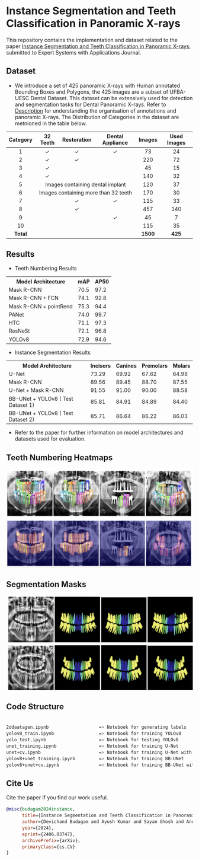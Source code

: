 # Instance Segmentation and Teeth Classification in Panoramic X-rays

This repository contains the implementation and dataset related to the paper [Instance Segmentation and Teeth Classification in Panoramic X-rays](https://arxiv.org/abs/2406.03747), submitted to Expert Systems with Applications Journal.



## Dataset

- We introduce a set of 425 panoramic X-rays with Human annotated Bounding Boxes and Polygons, the 425 images are a subset of UFBA-UESC Dental Dataset. This dataset can be extensively used for detection and segmentation tasks for Dental Panoramic X-rays. Refer to [Description](./Dataset/Dataset_description.pdf) for understanding the organisation of annotations and panoramic X-rays. The Distribution of Categories in the dataset are metnioned in the table below.


<table style="margin-left:auto;margin-right:auto;">
  <thead>
    <tr>
      <th style="text-align:center;">Category</th>
      <th style="text-align:center;">32 Teeth</th>
      <th style="text-align:center;">Restoration</th>
      <th style="text-align:center;">Dental Appliance</th>
      <th style="text-align:center;">Images</th>
      <th style="text-align:center;">Used Images</th>
    </tr>
  </thead>
  <tbody>
    <tr>
      <td style="text-align:center;">1</td>
      <td style="text-align:center;">✓</td>
      <td style="text-align:center;">✓</td>
      <td style="text-align:center;">✓</td>
      <td style="text-align:center;">73</td>
      <td style="text-align:center;">24</td>
    </tr>
    <tr>
      <td style="text-align:center;">2</td>
      <td style="text-align:center;">✓</td>
      <td style="text-align:center;">✓</td>
      <td style="text-align:center;"></td>
      <td style="text-align:center;">220</td>
      <td style="text-align:center;">72</td>
    </tr>
    <tr>
      <td style="text-align:center;">3</td>
      <td style="text-align:center;">✓</td>
      <td style="text-align:center;"></td>
      <td style="text-align:center;"></td>
      <td style="text-align:center;">45</td>
      <td style="text-align:center;">15</td>
    </tr>
    <tr>
      <td style="text-align:center;">4</td>
      <td style="text-align:center;">✓</td>
      <td style="text-align:center;"></td>
      <td style="text-align:center;"></td>
      <td style="text-align:center;">140</td>
      <td style="text-align:center;">32</td>
    </tr>
    <tr>
      <td style="text-align:center;">5</td>
      <td colspan="3" style="text-align:center;">Images containing dental implant</td>
      <td style="text-align:center;">120</td>
      <td style="text-align:center;">37</td>
    </tr>
    <tr>
      <td style="text-align:center;">6</td>
      <td colspan="3" style="text-align:center;">Images containing more than 32 teeth</td>
      <td style="text-align:center;">170</td>
      <td style="text-align:center;">30</td>
    </tr>
    <tr>
      <td style="text-align:center;">7</td>
      <td style="text-align:center;"></td>
      <td style="text-align:center;">✓</td>
      <td style="text-align:center;">✓</td>
      <td style="text-align:center;">115</td>
      <td style="text-align:center;">33</td>
    </tr>
    <tr>
      <td style="text-align:center;">8</td>
      <td style="text-align:center;"></td>
      <td style="text-align:center;">✓</td>
      <td style="text-align:center;"></td>
      <td style="text-align:center;">457</td>
      <td style="text-align:center;">140</td>
    </tr>
    <tr>
      <td style="text-align:center;">9</td>
      <td style="text-align:center;"></td>
      <td style="text-align:center;"></td>
      <td style="text-align:center;">✓</td>
      <td style="text-align:center;">45</td>
      <td style="text-align:center;">7</td>
    </tr>
    <tr>
      <td style="text-align:center;">10</td>
      <td style="text-align:center;"></td>
      <td style="text-align:center;"></td>
      <td style="text-align:center;"></td>
      <td style="text-align:center;">115</td>
      <td style="text-align:center;">35</td>
    </tr>
    <tr>
      <td style="text-align:center;"><strong>Total</strong></td>
      <td style="text-align:center;"></td>
      <td style="text-align:center;"></td>
      <td style="text-align:center;"></td>
      <td style="text-align:center;"><strong>1500</strong></td>
      <td style="text-align:center;"><strong>425</strong></td>
    </tr>
  </tbody>
</table>


## Results

- Teeth Numbering Results 

<table>
  <tr>
    <th>Model Architecture</th>
    <th>mAP</th>
    <th>AP50</th>
  </tr>
  <tr>
    <td>Mask R-CNN</td>
    <td>70.5</td>
    <td>97.2</td>
  </tr>
  <tr>
    <td>Mask R-CNN + FCN</td>
    <td>74.1</td>
    <td>92.8</td>
  </tr>
  <tr>
    <td>Mask R-CNN + pointRend</td>
    <td>75.3</td>
    <td>94.4</td>
  </tr>
  <tr>
    <td>PANet</td>
    <td>74.0</td>
    <td>99.7</td>
  </tr>
  <tr>
    <td>HTC</td>
    <td>71.1</td>
    <td>97.3</td>
  </tr>
  <tr>
    <td>ResNeSt</td>
    <td>72.1</td>
    <td>96.8</td>
  </tr>
  <tr>
    <td>YOLOv8</td>
    <td>72.9</td>
    <td>94.6</td>
  </tr>
</table>

- Instance Segmentation Results

<table>
  <tr>
    <th>Model Architecture</th>
    <th>Incisors</th>
    <th>Canines</th>
    <th>Premolars</th>
    <th>Molars</th>
  </tr>
  <tr>
    <td>U-Net</td>
    <td>73.29</td>
    <td>69.92</td>
    <td>67.62</td>
    <td>64.98</td>
  </tr>
  <tr>
    <td>Mask R-CNN </td>
    <td>89.56</td>
    <td>89.45</td>
    <td>88.70</td>
    <td>87.55</td>
  </tr>
  <tr>
    <td>U-Net + Mask R-CNN </td>
    <td>91.55</td>
    <td>91.00</td>
    <td>90.00</td>
    <td>88.58</td>
  </tr>
  <tr>
    <td>BB-UNet + YOLOv8 ( Test Dataset 1)</td>
    <td>85.81</td>
    <td>84.91</td>
    <td>84.89</td>
    <td>84.40</td>
  </tr>
  <tr>
    <td>BB-UNet + YOLOv8 ( Test Dataset 2)</td>
    <td>85.71</td>
    <td>86.64</td>
    <td>86.22</td>
    <td>86.03</td>
  </tr>
</table>

- Refer to the paper for further information on model architectures and datasets used for evaluation.

## Teeth Numbering Heatmaps
![Teeth Numbering](./imgs/det_res.png)

## Segmentation Masks
![Segmentation Masks](./imgs/seg_res.png)



## Code Structure 
```bash

2ddaatagen.ipynb                   => Notebook for generating labels
yolov8_train.ipynb                 => Notebook for training YOLOv8
yolo_test.ipynb                    => Notebook for testing YOLOv8
unet_training.ipynb                => Notebook for training U-Net
unet+cv.ipynb                      => Notebook for training U-Net with cross validation
yolov8+unet_training.ipynb         => Notebook for training BB-UNet
yolov8+unet+cv.ipynb               => Notebook for training BB-UNet with cross validation
```

## Cite Us
Cite the paper if you find our work useful.
```bibtex
@misc{budagam2024instance,
      title={Instance Segmentation and Teeth Classification in Panoramic X-rays}, 
      author={Devichand Budagam and Ayush Kumar and Sayan Ghosh and Anuj Shrivastav and Azamat Zhanatuly Imanbayev and Iskander Rafailovich Akhmetov and Dmitrii Kaplun and Sergey Antonov and Artem Rychenkov and Gleb Cyganov and Aleksandr Sinitca},
      year={2024},
      eprint={2406.03747},
      archivePrefix={arXiv},
      primaryClass={cs.CV}
}
```
